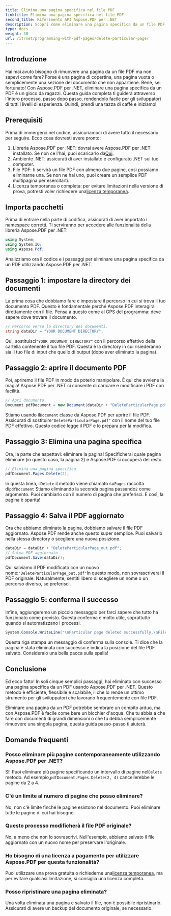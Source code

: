 ```yaml
---
title: Elimina una pagina specifica nel file PDF
linktitle: Elimina una pagina specifica nel file PDF
second_title: Riferimento API Aspose.PDF per .NET
description: Scopri come eliminare una pagina specifica da un file PDF utilizzando Aspose.PDF per .NET con questa guida dettagliata.
type: docs
weight: 30
url: /it/net/programming-with-pdf-pages/delete-particular-page/
---
```

## Introduzione

Hai mai avuto bisogno di rimuovere una pagina da un file PDF ma non sapevi come fare? Forse è una pagina di copertina, una pagina vuota o semplicemente una sezione del documento che non appartiene. Bene, sei fortunato! Con Aspose.PDF per .NET, eliminare una pagina specifica da un PDF è un gioco da ragazzi. Questa guida completa ti guiderà attraverso l'intero processo, passo dopo passo, rendendolo facile per gli sviluppatori di tutti i livelli di esperienza. Quindi, prendi una tazza di caffè e iniziamo!

## Prerequisiti

Prima di immergerci nel codice, assicuriamoci di avere tutto il necessario per seguire. Ecco cosa dovresti avere pronto:

1. Libreria Aspose.PDF per .NET: dovrai avere Aspose.PDF per .NET installato. Se non ce l'hai, puoi scaricarlo da[Qui](https://releases.aspose.com/pdf/net/).
2. Ambiente .NET: assicurati di aver installato e configurato .NET sul tuo computer.
3. File PDF: ti servirà un file PDF con almeno due pagine, così possiamo eliminarne una. Se non ne hai uno, puoi creare un semplice PDF multipagina per esercitarti.
4.  Licenza temporanea o completa: per evitare limitazioni nella versione di prova, potresti voler richiedere una[licenza temporanea](https://purchase.aspose.com/temporary-license/).

## Importa pacchetti

Prima di entrare nella parte di codifica, assicurati di aver importato i namespace corretti. Ti serviranno per accedere alle funzionalità della libreria Aspose.PDF per .NET:

```csharp
using System;
using System.IO;
using Aspose.Pdf;
```

Analizziamo ora il codice e i passaggi per eliminare una pagina specifica da un PDF utilizzando Aspose.PDF per .NET.

## Passaggio 1: impostare la directory dei documenti

La prima cosa che dobbiamo fare è impostare il percorso in cui si trova il tuo documento PDF. Questo è fondamentale perché Aspose.PDF interagirà direttamente con il file. Pensa a questo come al GPS del programma: deve sapere dove trovare il documento.

```csharp
// Percorso verso la directory dei documenti.
string dataDir = "YOUR DOCUMENT DIRECTORY";
```

 Qui, sostituisci`"YOUR DOCUMENT DIRECTORY"` con il percorso effettivo della cartella contenente il tuo file PDF. Questa è la directory in cui risiederanno sia il tuo file di input che quello di output (dopo aver eliminato la pagina).

## Passaggio 2: aprire il documento PDF

Poi, apriremo il file PDF in modo da poterlo manipolare. È qui che avviene la magia! Aspose.PDF per .NET ci consente di caricare e modificare i PDF con facilità.

```csharp
// Apri documento
Document pdfDocument = new Document(dataDir + "DeleteParticularPage.pdf");
```


 Stiamo usando il`Document` classe da Aspose.PDF per aprire il file PDF. Assicurati di sostituire`"DeleteParticularPage.pdf"` con il nome del tuo file PDF effettivo. Questo codice legge il PDF e lo prepara per la modifica.

## Passaggio 3: Elimina una pagina specifica

Ora, la parte che aspettavi: eliminare la pagina! Specificherai quale pagina eliminare (in questo caso, la pagina 2) e Aspose.PDF si occuperà del resto.

```csharp
// Elimina una pagina specifica
pdfDocument.Pages.Delete(2);
```


In questa linea, il`Delete` il metodo viene chiamato su`Pages` raccolta di`pdfDocument` Stiamo eliminando la seconda pagina passando`2` come argomento. Puoi cambiarlo con il numero di pagina che preferisci. E così, la pagina è sparita!

## Passaggio 4: Salva il PDF aggiornato

Ora che abbiamo eliminato la pagina, dobbiamo salvare il file PDF aggiornato. Aspose.PDF rende anche questo super semplice. Puoi salvarlo nella stessa directory o scegliere una nuova posizione.

```csharp
dataDir = dataDir + "DeleteParticularPage_out.pdf";
// Salva PDF aggiornato
pdfDocument.Save(dataDir);
```


 Qui salviamo il PDF modificato con un nuovo nome:`"DeleteParticularPage_out.pdf"`In questo modo, non sovrascriverai il PDF originale. Naturalmente, sentiti libero di scegliere un nome o un percorso diverso, se preferisci.

## Passaggio 5: conferma il successo

Infine, aggiungeremo un piccolo messaggio per farci sapere che tutto ha funzionato come previsto. Questa conferma è molto utile, soprattutto quando si automatizzano i processi.

```csharp
System.Console.WriteLine("\nParticular page deleted successfully.\nFile saved at " + dataDir);
```


Questa riga stampa un messaggio di conferma sulla console. Ti dice che la pagina è stata eliminata con successo e indica la posizione del file PDF salvato. Consideralo una bella pacca sulla spalla!

## Conclusione

Ed ecco fatto! In soli cinque semplici passaggi, hai eliminato con successo una pagina specifica da un PDF usando Aspose.PDF per .NET. Questo metodo è efficiente, flessibile e scalabile, il che lo rende un ottimo strumento per gli sviluppatori che lavorano frequentemente con file PDF.

Eliminare una pagina da un PDF potrebbe sembrare un compito arduo, ma con Aspose.PDF è facile come bere un bicchier d'acqua. Che tu abbia a che fare con documenti di grandi dimensioni o che tu debba semplicemente rimuovere una singola pagina, questa guida passo-passo ti aiuterà.

## Domande frequenti

### Posso eliminare più pagine contemporaneamente utilizzando Aspose.PDF per .NET?
 Sì! Puoi eliminare più pagine specificando un intervallo di pagine nel`Delete` metodo. Ad esempio,`pdfDocument.Pages.Delete(2, 4)` cancellerebbe le pagine da 2 a 4.

### C'è un limite al numero di pagine che posso eliminare?
No, non c'è limite finché le pagine esistono nel documento. Puoi eliminare tutte le pagine di cui hai bisogno.

### Questo processo modificherà il file PDF originale?
No, a meno che non lo sovrascrivi. Nell'esempio, abbiamo salvato il file aggiornato con un nuovo nome per preservare l'originale.

### Ho bisogno di una licenza a pagamento per utilizzare Aspose.PDF per questa funzionalità?
 Puoi utilizzare una prova gratuita o richiederne una[licenza temporanea](https://purchase.aspose.com/temporary-license/), ma per evitare qualsiasi limitazione, si consiglia una licenza completa.

### Posso ripristinare una pagina eliminata?
Una volta eliminata una pagina e salvato il file, non è possibile ripristinarlo. Assicurati di avere un backup del documento originale, se necessario.